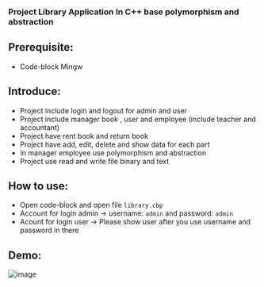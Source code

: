 ### Project Library Application In C++ base polymorphism and abstraction
## Prerequisite:
- Code-block Mingw
## Introduce:
- Project include login and logout for admin and user
- Project include manager book , user and employee (include teacher and accountant)
- Project have rent book and return book
- Project have add, edit, delete and show data for each part
- In manager employee use polymorphism and abstraction
- Project use read and write file binary and text
## How to use:
- Open code-block and open file `library.cbp`
- Account for login admin -> username: `admin` and password: `admin`
- Acount for login user -> Please show user after you use username and password in there
## Demo:
![image](https://user-images.githubusercontent.com/54855855/104794544-e9af5100-57da-11eb-8eb0-69433a7d6430.png)
